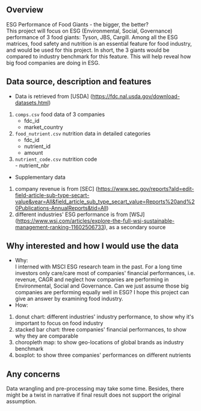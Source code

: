 ## Overview  
ESG Performance of Food Giants - the bigger, the better?  
This project will focus on ESG (Environmental, Social, Governance) performance of 3 food giants: Tyson, JBS, Cargill. Among all the ESG matrices, food safety and nutrition is an essential feature for food industry, and would be used for this project. In short, the 3 giants would be compared to industry benchmark for this feature. This will help reveal how big food companies are doing in ESG.



## Data source, description and features
 - Data is retrieved from [USDA] (https://fdc.nal.usda.gov/download-datasets.html)  
 1. `comps.csv` food data of 3 companies  
    - fdc_id
    - market_country
 2. `food_nutrient.csv` nutrition data in detailed categories  
    - fdc_id  
    - nutrient_id  
    - amount
 3.  `nutrient_code.csv` nutrition code  
    - nutrient_nbr
 - Supplementary data  
 1. company revenue is from [SEC] (https://www.sec.gov/reports?aId=edit-field-article-sub-type-secart-value&year=All&field_article_sub_type_secart_value=Reports%20and%20Publications-AnnualReports&tid=All)  
 2. different industries' ESG performance is from [WSJ] (https://www.wsj.com/articles/explore-the-full-wsj-sustainable-management-ranking-11602506733), as a secondary source



## Why interested and how I would use the data
- Why:  
I interned with MSCI ESG research team in the past. For a long time investors only care/care most of companies' financial performances, i.e. revenue, CAGR and neglect how companies are performing in Environmental, Social and Governance. Can we just assume those big companies are performing equally well in ESG? I hope this project can give an answer by examining food industry.  
- How:  
1. donut chart: different industries' industry performance, to show why it's important to focus on food industry  
2. stacked bar chart: three companies' financial performances, to show why they are comparable  
3. choropleth map: to show geo-locations of global brands as industry benchmark  
4. boxplot: to show three companies' performances on different nutrients  


## Any concerns  
Data wrangling and pre-processing may take some time. Besides, there might be a twist in narrative if final result does not support the original assumption.